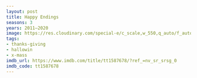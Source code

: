 ```yaml
---
layout: post
title: Happy Endings
seasons: 3
years: 2011–2020
image: https://res.cloudinary.com/special-e/c_scale,w_550,q_auto/f_auto/Series%20posters/Happy_Endings.png
tags:
- thanks-giving
- hallowin
- x-mass
imdb_url: https://www.imdb.com/title/tt1587678/?ref_=nv_sr_srsg_0
imdb_code: tt1587678
---
```

